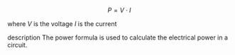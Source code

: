 
$$P = V \cdot I$$

where
	$V$ is the voltage
	$I$ is the current


description
	The power formula is used to calculate the electrical power in a circuit.